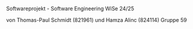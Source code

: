 Softwareprojekt - Software Engineering WiSe 24/25

von Thomas-Paul Schmidt (821961) und Hamza Alinc (824114)
Gruppe 59
